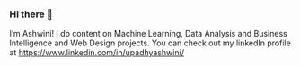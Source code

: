 ### Hi there  👋

I’m  Ashwini! I do content on Machine Learning, Data Analysis and Business Intelligence and Web Design projects.
You can check out my linkedIn profile at https://www.linkedin.com/in/upadhyashwini/

